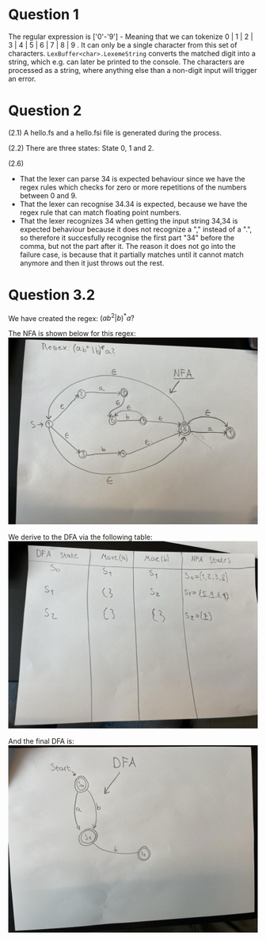 # Question 1
The regular expression is ['0'-'9'] - Meaning that we can tokenize 0 | 1 | 2 | 3 | 4 | 5 | 6 | 7 | 8 | 9 . It can only be a single character from this set of characters. ```LexBuffer<char>.LexemeString``` converts the matched digit into a string, which e.g. can later be printed to the console. The characters are processed as a string, where anything else than a non-digit input will trigger an error. 

# Question 2 
(2.1)
A hello.fs and a hello.fsi file is generated during the process. 

(2.2)
There are three states: State 0, 1 and 2. 

(2.6)

* That the lexer can parse 34 is expected behaviour since we have the regex rules which checks for zero or more repetitions of the numbers between 0 and 9. 
* That the lexer can recognise 34.34 is expected, because we have the regex rule that can match floating point numbers.
* That the lexer recognizes 34 when getting the input string 34,34 is expected behaviour because it does not recognize a "," instead of a ".", so therefore it succesfully recognise the first part "34" before the comma, but not the part after it. The reason it does not go into the failure case, is because that it partially matches until it cannot match anymore and then it just throws out the rest. 

# Question 3.2 

We have created the regex: $(ab{^2}|b)^{*}a?$

The NFA is shown below for this regex:
![NFA](./NFA_images/NFA.jpg) 

We derive to the DFA via the following table:
![table](./NFA_images/table.jpg) 

And the final DFA is:
![DFA](./NFA_images/DFA.jpg) 

